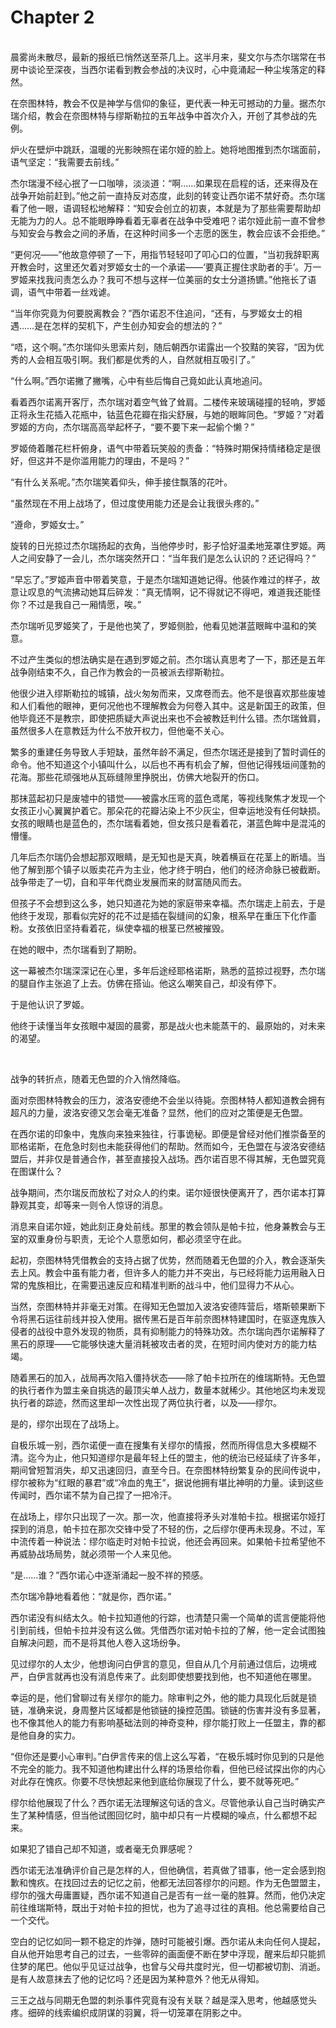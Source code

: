 # Chapter 2

<br>
晨雾尚未散尽，最新的报纸已悄然送至茶几上。这半月来，斐文尔与杰尔瑞常在书房中谈论至深夜，当西尔诺看到教会参战的决议时，心中竟涌起一种尘埃落定的释然。

在奈图林特，教会不仅是神学与信仰的象征，更代表一种无可撼动的力量。据杰尔瑞介绍，教会在奈图林特与缪斯勒拉的五年战争中首次介入，开创了其参战的先例。

炉火在壁炉中跳跃，温暖的光影映照在诺尔娅的脸上。她将地图推到杰尔瑞面前，语气坚定：“我需要去前线。”

杰尔瑞漫不经心抿了一口咖啡，淡淡道：“啊……如果现在启程的话，还来得及在战争开始前赶到。”他之前一直持反对态度，此刻的转变让西尔诺不禁好奇。杰尔瑞看了他一眼，语调轻松地解释：“知安会创立的初衷，本就是为了那些需要帮助却无能为力的人。总不能眼睁睁看着无辜者在战争中受难吧？诺尔娅此前一直不曾参与知安会与教会之间的矛盾，在这种时间多一个志愿的医生，教会应该不会拒绝。”

“更何况——”他故意停顿了一下，用指节轻轻叩了叩心口的位置，“当初我辞职离开教会时，这里还欠着对罗姬女士的一个承诺——‘要真正握住求助者的手’。万一罗姬来找我问责怎么办？我可不想与这样一位美丽的女士分道扬镳。”他拖长了语调，语气中带着一丝戏谑。

“当年你究竟为何要脱离教会？”西尔诺忍不住追问，“还有，与罗姬女士的相遇……是在怎样的契机下，产生创办知安会的想法的？”

“唔，这个啊。”杰尔瑞仰头思索片刻，随后朝西尔诺露出一个狡黠的笑容，“因为优秀的人会相互吸引啊。我们都是优秀的人，自然就相互吸引了。”

“什么啊。”西尔诺撇了撇嘴，心中有些后悔自己竟如此认真地追问。

看着西尔诺离开客厅，杰尔瑞对着空气耸了耸肩。二楼传来玻璃碰撞的轻响，罗姬正将永生花插入花瓶中，钴蓝色花瓣在指尖舒展，与她的眼眸同色。“罗姬？”对着罗姬的方向，杰尔瑞高高举起杯子，“要不要下来一起偷个懒？”

罗姬倚着雕花栏杆俯身，语气中带着玩笑般的责备：“特殊时期保持情绪稳定是很好，但这并不是你滥用能力的理由，不是吗？”

“有什么关系呢。”杰尔瑞笑着仰头，伸手接住飘落的花叶。

“虽然现在不用上战场了，但过度使用能力还是会让我很头疼的。”

“遵命，罗姬女士。”

旋转的日光掠过杰尔瑞扬起的衣角，当他停步时，影子恰好温柔地笼罩住罗姬。两人之间安静了一会儿，杰尔瑞突然开口：“当年我们是怎么认识的？还记得吗？”

“早忘了。”罗姬声音中带着笑意，于是杰尔瑞知道她记得。他装作难过的样子，故意让叹息的气流拂动她耳后碎发：“真无情啊，记不得就记不得吧，难道我还能怪你？不过是我自己一厢情愿，唉。”

杰尔瑞听见罗姬笑了，于是他也笑了，罗姬侧脸，他看见她湛蓝眼眸中温和的笑意。

不过产生类似的想法确实是在遇到罗姬之前。杰尔瑞认真思考了一下，那还是五年战争刚结束不久，自己作为教会的一员被派去缪斯勒拉。

他很少进入缪斯勒拉的城镇，战火匆匆而来，又席卷而去。他不是很喜欢那些废墟和人们看他的眼神，更何况他也不理解教会为何卷入其中。这是新国王的政策，但他毕竟还不是教宗，即使把质疑大声说出来也不会被教廷判什么错。杰尔瑞耸肩，虽然很多人在意教廷为什么不放开权力，但他毫不关心。

繁多的重建任务导致人手短缺，虽然年龄不满足，但杰尔瑞还是接到了暂时调任的命令。他不知道这个小镇叫什么，以后也不再有机会了解，但他记得残垣间蓬勃的花海。那些花顽强地从瓦砾缝隙里挣脱出，仿佛大地裂开的伤口。

那抹蓝起初只是废墟中的错觉——被露水压弯的蓝色鸢尾，等视线聚焦才发现一个女孩正小心翼翼护着它。那朵花的花瓣沾染上不少灰尘，但幸运地没有任何缺损。女孩的眼睛也是蓝色的，杰尔瑞看着她，但女孩只是看着花，湛蓝色眸中是混沌的懵懂。

几年后杰尔瑞仍会想起那双眼睛，是无知也是天真，映着横亘在花茎上的断墙。当他了解到那个镇子以贩卖花卉为主业，他才终于明白，他们的经济命脉已被截断。战争带走了一切，自和平年代商业发展而来的财富随风而去。

但孩子不会想到这么多，她只知道花为她的家庭带来幸福。杰尔瑞走上前去，于是他终于发现，那看似完好的花不过是插在裂缝间的幻象，根系早在重压下化作齑粉。女孩依旧坚持看着花，纵使幸福的根茎已然被摧毁。

在她的眼中，杰尔瑞看到了期盼。

这一幕被杰尔瑞深深记在心里，多年后途经耶格诺斯，熟悉的蓝掠过视野，杰尔瑞的腿自作主张追了上去。仿佛在搭讪。他这么嘲笑自己，却没有停下。

于是他认识了罗姬。

他终于读懂当年女孩眼中凝固的晨雾，那是战火也未能蒸干的、最原始的，对未来的渴望。

<br>

战争的转折点，随着无色盟的介入悄然降临。

面对奈图林特教会的压力，波洛安德绝不会坐以待毙。奈图林特人都知道教会拥有超凡的力量，波洛安德又怎会毫无准备？显然，他们的应对之策便是无色盟。

在西尔诺的印象中，鬼族向来独来独往，行事诡秘。即便是曾经对他们推崇备至的耶格诺斯，在危急时刻也未能获得他们的帮助。然而如今，无色盟在与波洛安德结盟后，并非仅是普通合作，甚至直接投入战场。西尔诺百思不得其解，无色盟究竟在图谋什么？

战争期间，杰尔瑞反而放松了对众人的约束。诺尔娅很快便离开了，西尔诺本打算静观其变，却等来一则令人惊讶的消息。

消息来自诺尔娅，她此刻正身处前线。那里的教会领队是帕卡拉，他身兼教会与王室的双重身份与职责，无论个人意愿如何，都必须坚守在此。

起初，奈图林特凭借教会的支持占据了优势，然而随着无色盟的介入，教会逐渐失去上风。教会中虽有能力者，但许多人的能力并不突出，与已经将能力运用融入日常的鬼族相比，在需要迅速反应和精准判断的战斗中，他们显得力不从心。

当然，奈图林特并非毫无对策。在得知无色盟加入波洛安德阵营后，塔斯顿果断下令将黑石运往前线并投入使用。据传黑石是百年前奈图林特建国时，在驱逐鬼族入侵者的战役中意外发现的物质，具有抑制能力的特殊功效。杰尔瑞向西尔诺解释了黑石的原理——它能够快速大量消耗被攻击者的灵，在短时间内使对方的能力枯竭。

随着黑石的加入，战局再次陷入僵持状态——除了帕卡拉所在的维瑞斯特。无色盟的执行者作为盟主亲自挑选的最顶尖单人战力，数量本就稀少。其他地区均未发现执行者的踪迹，然而这里却一次性出现了两位执行者，以及——缪尔。

是的，缪尔出现在了战场上。

自极乐城一别，西尔诺便一直在搜集有关缪尔的情报，然而所得信息大多模糊不清。迄今为止，他只知道缪尔是最年轻上任的盟主，他的统治已经延续了许多年，期间曾短暂消失，却又迅速回归，直至今日。在奈图林特纷繁复杂的民间传说中，缪尔被称为“红眼的暴君”或“冷血的鬼王”，据说他拥有堪比神明的力量。读到这些传闻时，西尔诺不禁为自己捏了一把冷汗。

在战场上，缪尔只出现了一次。那一次，他直接将矛头对准帕卡拉。根据诺尔娅打探到的消息，帕卡拉在那次交锋中受了不轻的伤，之后缪尔便再未现身。不过，军中流传着一种说法：缪尔临走时对帕卡拉说，他还会再回来。如果帕卡拉希望他不再威胁战场局势，就必须带一个人来见他。

“是……谁？”西尔诺心中逐渐涌起一股不祥的预感。

杰尔瑞冷静地看着他：“就是你，西尔诺。”

西尔诺没有纠结太久。帕卡拉知道他的行踪，也清楚只需一个简单的谎言便能将他引到前线，但帕卡拉并没有这么做。凭借西尔诺对帕卡拉的了解，他一定会试图独自解决问题，而不是将其他人卷入这场纷争。

见过缪尔的人太少，他想询问白伊言的意见，但自从几个月前通过信后，边境戒严，白伊言就再也没有消息传来了。此刻即使想要找到他，也不知道他在哪里。

幸运的是，他们曾聊过有关缪尔的能力。除审判之外，他的能力具现化后就是锁链，准确来说，身周整片区域都是他锁链的操控范围。锁链的伤害并没有多显著，也不像其他人的能力有影响基础法则的神奇变种，缪尔能打败上一任盟主，靠的都是他自身的实力。

“但你还是要小心审判。”白伊言传来的信上这么写着，“在极乐城时你见到的只是他不完全的能力。我不知道他构建出什么样的场景给你看，但他已经试探出你的内心对此存在愧疚。你要不尽快想起来他到底给你展现了什么，要不就等死吧。”

缪尔给他展现了什么？西尔诺无法理解这句话的含义。尽管他承认自己当时确实产生了某种情感，但当他试图回忆时，脑中却只有一片模糊的噪点，什么都想不起来。

如果犯了错自己却不知道，或者毫无负罪感呢？

西尔诺无法准确评价自己是怎样的人，但他确信，若真做了错事，他一定会感到抱歉和愧疚。在找回过去的记忆之前，他都无法回答缪尔的问题。作为无色盟盟主，缪尔的强大毋庸置疑，西尔诺不知道自己是否有一丝一毫的胜算。然而，他仍决定前往维瑞斯特，既出于对帕卡拉的担忧，也为了追寻过往的真相。他总需要给自己一个交代。

空白的记忆如同一颗不稳定的炸弹，随时可能被引爆。西尔诺从未向任何人提起，自从他开始思考自己的过去，一些零碎的画面便不断在梦中浮现，醒来后却只能抓住梦的尾巴。他似乎见证过战争，也曾与父母共度时光，但一切都被切割、消逝。是有人故意抹去了他的记忆吗？还是因为某种意外？他无从得知。

三王之战与同期无色盟的刺杀事件究竟有没有关联？越是深入思考，他越感觉头疼。细碎的线索编织成阴谋的羽翼，将一切笼罩在阴影之中。
